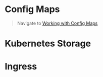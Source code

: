 # Config Maps
> Navigate to [Working with Config Maps](configmaps/readme.md)

# Kubernetes Storage
# Ingress
